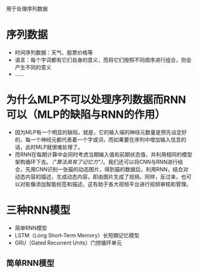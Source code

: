 用于处理序列数据
# 序列数据
* 时间序列数据：天气、股票价格等
* 语言：每个字词都有它们自身的意义，而将它们按照不同顺序进行组合，则会产生不同的意义
* ……

# 为什么MLP不可以处理序列数据而RNN可以（MLP的缺陷与RNN的作用）
* 因为MLP有一个明显的缺陷，就是，它的输入端的神经元数量是预先设定好的，每一个神经元都代表着一个字或词，而如果要在序列中增加输入信息的话，此时MLP就很难处理了。
* 而RNN在每期计算中会同时考虑当期输入值和前期状态值，并利用相同的模型架构循环下去。*（“算法具有了记忆力”）*。我们还可以将CNN与RNN进行结合，先用CNN识别一张猫的动态图片，得到猫的数据后，利用RNN，结合对动态内容的描述，生成动态内容，即由图片生成了视频。同样，反过来，也可以对影像添加智能标签和描述，这有助于各大视频平台进行视频审核和管理。

# 三种RNN模型
* 简单RNN模型
* LSTM（Long Short-Term Memory）长短期记忆模型
* GRU（Gated Recurrent Units）门控循环单元
## 简单RNN模型
